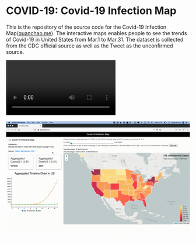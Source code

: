 # COVID-19: Covid-19 Infection Map

This is the repository of the source code for the Covid-19 Infection Map([quanchao.me](quanchao.me)). The interactive maps enables people to see the trends of Covid-19 in United States from Mar.1 to Mar.31. The dataset is collected from the CDC official source as well as the Tweet as the unconfirmed source.





![video](image/shortvideo.mov)



![tweet](image/tweet.gif)